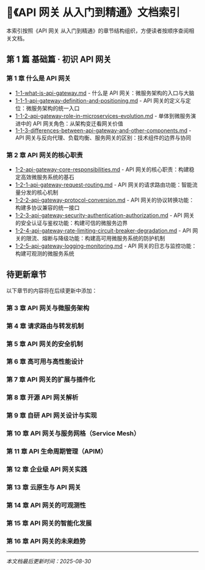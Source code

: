 # 📖《API 网关 从入门到精通》文档索引

本索引按照《API 网关 从入门到精通》的章节结构组织，方便读者按顺序查阅相关文档。

## 第 1 篇 基础篇 · 初识 API 网关

### 第 1 章 什么是 API 网关

- [1-1-what-is-api-gateway.md](1-1-what-is-api-gateway.md) - 什么是 API 网关：微服务架构的入口与大脑
- [1-1-1-api-gateway-definition-and-positioning.md](1-1-1-api-gateway-definition-and-positioning.md) - API 网关的定义与定位：微服务架构的统一入口
- [1-1-2-api-gateway-role-in-microservices-evolution.md](1-1-2-api-gateway-role-in-microservices-evolution.md) - 单体到微服务演进中的 API 网关角色：从架构变迁看网关价值
- [1-1-3-differences-between-api-gateway-and-other-components.md](1-1-3-differences-between-api-gateway-and-other-components.md) - API 网关与反向代理、负载均衡、服务网关的区别：技术组件的边界与协同

### 第 2 章 API 网关的核心职责

- [1-2-api-gateway-core-responsibilities.md](1-2-api-gateway-core-responsibilities.md) - API 网关的核心职责：构建稳定高效微服务系统的基石
- [1-2-1-api-gateway-request-routing.md](1-2-1-api-gateway-request-routing.md) - API 网关的请求路由功能：智能流量分发的核心机制
- [1-2-2-api-gateway-protocol-conversion.md](1-2-2-api-gateway-protocol-conversion.md) - API 网关的协议转换功能：构建多协议兼容的统一接口
- [1-2-3-api-gateway-security-authentication-authorization.md](1-2-3-api-gateway-security-authentication-authorization.md) - API 网关的安全认证与鉴权功能：构建可信的微服务边界
- [1-2-4-api-gateway-rate-limiting-circuit-breaker-degradation.md](1-2-4-api-gateway-rate-limiting-circuit-breaker-degradation.md) - API 网关的限流、熔断与降级功能：构建高可用微服务系统的防护机制
- [1-2-5-api-gateway-logging-monitoring.md](1-2-5-api-gateway-logging-monitoring.md) - API 网关的日志与监控功能：构建可观测的微服务系统

## 待更新章节

以下章节的内容将在后续更新中添加：

### 第 3 章 API 网关与微服务架构

### 第 4 章 请求路由与转发机制

### 第 5 章 API 网关的安全机制

### 第 6 章 高可用与高性能设计

### 第 7 章 API 网关的扩展与插件化

### 第 8 章 开源 API 网关解析

### 第 9 章 自研 API 网关设计与实现

### 第 10 章 API 网关与服务网格（Service Mesh）

### 第 11 章 API 生命周期管理（APIM）

### 第 12 章 企业级 API 网关实践

### 第 13 章 云原生与 API 网关

### 第 14 章 API 网关的可观测性

### 第 15 章 API 网关的智能化发展

### 第 16 章 API 网关的未来趋势

---
*本文档最后更新时间：2025-08-30*